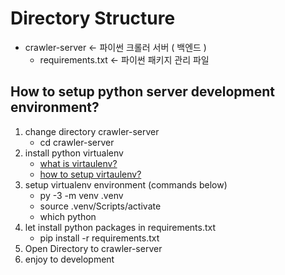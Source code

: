 # Directory Structure
- crawler-server <- 파이썬 크롤러 서버 ( 백엔드 )
    - requirements.txt <- 파이썬 패키지 관리 파일

## How to setup python server development environment?
1. change directory crawler-server
   - cd crawler-server
2. install python virtualenv
   - [what is virtaulenv?](https://www.daleseo.com/python-venv/)
   - [how to setup virtaulenv?](https://flask.palletsprojects.com/en/2.2.x/installation/)
3. setup virtualenv environment (commands below)
    - py -3 -m venv .venv
    - source .venv/Scripts/activate
    - which python
4. let install python packages in requirements.txt
   - pip install -r requirements.txt
5. Open Directory to crawler-server
6. enjoy to development

